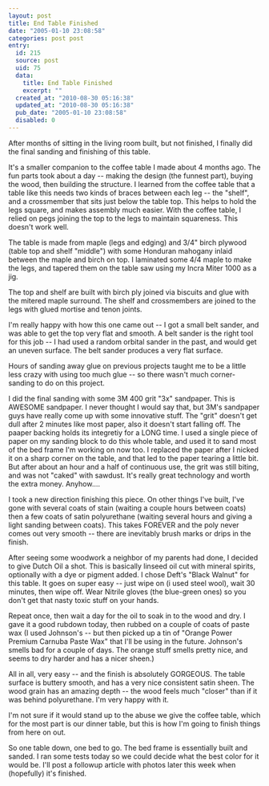 ```yaml
---
layout: post
title: End Table Finished
date: "2005-01-10 23:08:58"
categories: post post
entry:
  id: 215
  source: post
  uid: 75
  data:
    title: End Table Finished
    excerpt: ""
  created_at: "2010-08-30 05:16:38"
  updated_at: "2010-08-30 05:16:38"
  pub_date: "2005-01-10 23:08:58"
  disabled: 0
---
```


After months of sitting in the living room built, but
not finished, I finally did the final sanding and
finishing of this table.

It's a smaller companion to the coffee table I made
about 4 months ago. The fun parts took about a day --
making the design (the funnest part), buying the wood,
then building the structure. I learned from the
coffee table that a table like this needs two kinds of
braces between each leg -- the "shelf", and a
crossmember that sits just below the table top. This
helps to hold the legs square, and makes assembly much
easier. With the coffee table, I relied on pegs
joining the top to the legs to maintain squareness.
This doesn't work well.

The table is made from maple (legs and edging) and
3/4" birch plywood (table top and shelf "middle") with
some Honduran mahogany inlaid between the maple and
birch on top. I laminated some 4/4 maple to make the
legs, and tapered them on the table saw using my Incra
Miter 1000 as a jig.

The top and shelf are built with birch ply joined via
biscuits and glue with the mitered maple surround.
The shelf and crossmembers are joined to the legs with
glued mortise and tenon joints.

I'm really happy with how this one came out -- I got a
small belt sander, and was able to get the top very
flat and smooth. A belt sander is the right tool for
this job -- I had used a random orbital sander in the
past, and would get an uneven surface. The belt
sander produces a very flat surface.

Hours of sanding away glue on previous projects taught
me to be a little less crazy with using too much glue
-- so there wasn't much corner-sanding to do on this
project.

I did the final sanding with some 3M 400 grit "3x"
sandpaper. This is AWESOME sandpaper. I never
thought I would say that, but 3M's sandpaper guys have
really come up with some innovative stuff. The "grit"
doesn't get dull after 2 minutes like most paper,
also it doesn't start falling off. The paaper backing
holds its integretiy for a LONG time. I used a single
piece of paper on my sanding block to do this whole
table, and used it to sand most of the bed frame I'm
working on now too. I replaced the paper after I
nicked it on a sharp corner on the table, and that led
to the paper tearing a little bit. But after about an
hour and a half of continuous use, the grit was still
biting, and was not "caked" with sawdust. It's really
great technology and worth the extra money.
Anyhow....

I took a new direction finishing this piece. On other
things I've built, I've gone with several coats of
stain (waiting a couple hours between coats) then a
few coats of satin polyurethane (waiting several hours
and giving a light sanding between coats). This takes
FOREVER and the poly never comes out very smooth --
there are inevitably brush marks or drips in the
finish.

After seeing some woodwork a neighbor of my parents
had done, I decided to give Dutch Oil a shot. This is
basically linseed oil cut with mineral spirits,
optionally with a dye or pigment added. I chose
Deft's "Black Walnut" for this table. It goes on
super easy -- just wipe on (i used steel wool), wait
30 minutes, then wipe off. Wear Nitrile gloves (the
blue-green ones) so you don't get that nasty toxic
stuff on your hands.

Repeat once, then wait a day for the oil to soak in to
the wood and dry. I gave it a good rubdown today,
then rubbed on a couple of coats of paste wax (I used
Johnson's -- but then picked up a tin of "Orange Power
Premium Carnuba Paste Wax" that I'll be using in the
future. Johnson's smells bad for a couple of days.
The orange stuff smells pretty nice, and seems to dry
harder and has a nicer sheen.)

All in all, very easy -- and the finish is absolutely
GORGEOUS. The table surface is buttery smooth, and
has a very nice consistent satin sheen. The wood
grain has an amazing depth -- the wood feels much
"closer" than if it was behind polyurethane. I'm very
happy with it.

I'm not sure if it would stand up to the abuse we give
the coffee table, which for the most part is our
dinner table, but this is how I'm going to finish
things from here on out.

So one table down, one bed to go. The bed frame is
essentially built and sanded. I ran some tests today
so we could decide what the best color for it would
be. I'll post a followup article with photos later
this week when (hopefully) it's finished.
